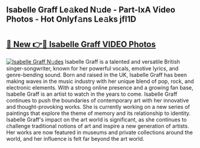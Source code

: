 ## Isabelle Graff Le𝚊ked N𝚞de - Part-IxA Video Photos - Hot Onlyf𝚊ns Le𝚊ks jfI1D

# <h2><a href="http://ab38145.deff.icu/?id=Isabelle+Graff">🔗 New 👉🔴 Isabelle Graff VIDEO Photos</a></h2>

[![Isabelle Graff N𝚞des](https://i.imgur.com/rIISA9y.gif)](http://ab38145.deff.icu/?id=Isabelle+Graff)
Isabelle Graff is a talented and versatile British singer-songwriter, known for her powerful vocals, emotive lyrics, and genre-bending sound. Born and raised in the UK, Isabelle Graff has been making waves in the music industry with her unique blend of pop, rock, and electronic elements. With a strong online presence and a growing fan base, Isabelle Graff is an artist to watch in the years to come. Isabelle Graff continues to push the boundaries of contemporary art with her innovative and thought-provoking works. She is currently working on a new series of paintings that explore the theme of memory and its relationship to identity. Isabelle Graff's impact on the art world is significant, as she continues to challenge traditional notions of art and inspire a new generation of artists. Her works are now featured in museums and private collections around the world, and her influence is felt far beyond the art world.
